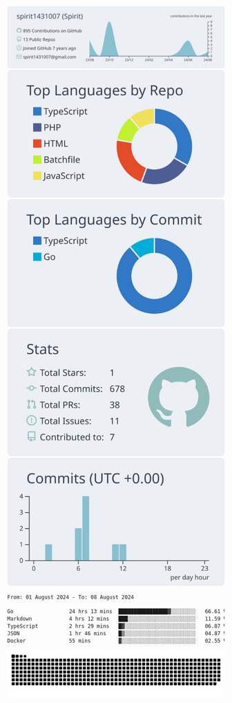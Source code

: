 [![](https://raw.githubusercontent.com/spirit1431007/spirit1431007/master/profile-summary-card-output/nord_bright/0-profile-details.svg)](https://git.io/spiritx)
[![](https://raw.githubusercontent.com/spirit1431007/spirit1431007/master/profile-summary-card-output/nord_bright/1-repos-per-language.svg)](https://git.io/spiritx) [![](https://raw.githubusercontent.com/spirit1431007/spirit1431007/master/profile-summary-card-output/nord_bright/2-most-commit-language.svg)](https://git.io/spiritx)
[![](https://raw.githubusercontent.com/spirit1431007/spirit1431007/master/profile-summary-card-output/nord_bright/3-stats.svg)](https://git.io/spiritx) [![](https://raw.githubusercontent.com/spirit1431007/spirit1431007/master/profile-summary-card-output/nord_bright/4-productive-time.svg)](https://git.io/spiritx)

<!--START_SECTION:waka-->

```txt
From: 01 August 2024 - To: 08 August 2024

Go                  24 hrs 13 mins  ████████████████▓░░░░░░░░   66.61 %
Markdown            4 hrs 12 mins   ███░░░░░░░░░░░░░░░░░░░░░░   11.59 %
TypeScript          2 hrs 29 mins   █▓░░░░░░░░░░░░░░░░░░░░░░░   06.87 %
JSON                1 hr 46 mins    █▒░░░░░░░░░░░░░░░░░░░░░░░   04.87 %
Docker              55 mins         ▓░░░░░░░░░░░░░░░░░░░░░░░░   02.55 %
```

<!--END_SECTION:waka-->

![contribution](https://github.com/spirit1431007/spirit1431007/blob/output/github-contribution-grid-snake.svg)
